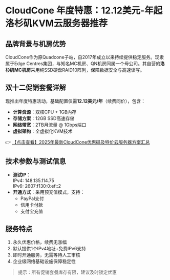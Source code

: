 # CloudCone 年度特惠：12.12美元-年起 洛杉矶KVM云服务器推荐

## 品牌背景与机房优势
CloudCone作为原Quadcone子站，自2017年成立以来持续提供稳定服务。现隶属于Edge Centres集团，与知名MC机房、QN机房同属一个母公司。其自营的**洛杉矶MC机房**采用纯SSD硬盘RAID10阵列，保障数据安全与高速读写。

## 双十二促销套餐详解
现推出年度特惠活动，基础配置仅需**12.12美元/年**（续费同价），包含：
- **计算资源**：双核CPU + 1GB内存
- **存储方案**：12GB SSD高速存储
- **网络带宽**：2TB月流量 @ 1Gbps端口
- **虚拟架构**：全虚拟化KVM技术

👉 [【点击查看】2025年最新CloudCone优惠码及特价云服务器方案汇总](https://bit.ly/Cloudcone)

## 技术参数与测试信息
- **测试IP**：  
  IPv4: 148.135.114.75  
  IPv6: 2607:f130:0:ef::2
- **开通方式**：采用预充值模式，支持：
  - PayPal支付
  - 信用卡付款
  - 支付宝充值

## 服务特点
1. 永久优惠价格，续费无涨幅
2. 默认提供1个IPv4地址+免费IPv6支持
3. 即时开通服务，无需等待人工审核
4. 企业级网络基础设施保障稳定性

> 提示：所有促销套餐库存有限，建议及时锁定优惠